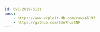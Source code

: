 ```yaml
---
id: CVE-2019-6111
pocs: 
    - https://www.exploit-db.com/raw/46193
    - https://github.com/53n7hu/SNP
---
```

